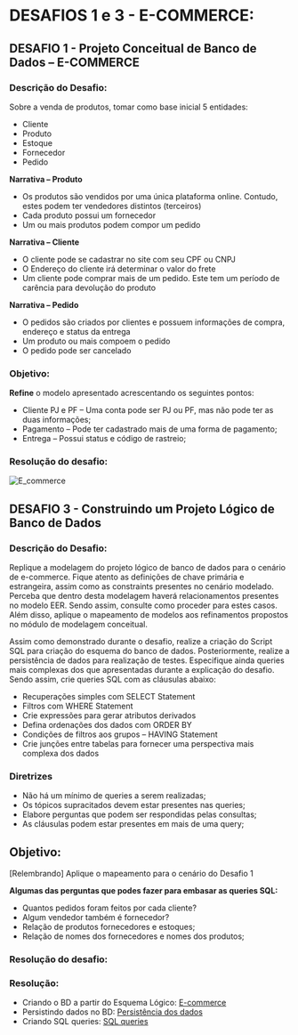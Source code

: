 # DESAFIOS 1 e 3 - E-COMMERCE:

## DESAFIO 1 - Projeto Conceitual de Banco de Dados – E-COMMERCE

### Descrição do Desafio: 

Sobre a venda de produtos, tomar como base inicial 5 entidades:
- Cliente
- Produto
- Estoque
- Fornecedor
- Pedido

**Narrativa – Produto**
- Os produtos são vendidos por uma única plataforma online.
Contudo, estes podem ter vendedores distintos (terceiros)
- Cada produto possui um fornecedor
- Um ou mais produtos podem compor um pedido

**Narrativa – Cliente**
- O cliente pode se cadastrar no site com seu CPF ou CNPJ
- O Endereço do cliente irá determinar o valor do frete
- Um cliente pode comprar mais de um pedido. Este tem um período de carência para devolução do produto

**Narrativa – Pedido**
- O pedidos são criados por clientes e possuem informações de
compra, endereço e status da entrega
- Um produto ou mais compoem o pedido
- O pedido pode ser cancelado

### Objetivo:
**Refine** o modelo apresentado acrescentando os seguintes pontos:

- Cliente PJ e PF – Uma conta pode ser PJ ou PF, mas não pode ter as duas informações;
- Pagamento – Pode ter cadastrado mais de uma forma de pagamento;
- Entrega – Possui status e código de rastreio;

### Resolução do desafio:
![E_commerce](https://user-images.githubusercontent.com/66090235/189775490-a538ed74-39d2-43a1-929f-9903253a8e81.png)


## DESAFIO 3 -  Construindo um Projeto Lógico de Banco de Dados

### Descrição do Desafio:

Replique a modelagem do projeto lógico de banco de dados para o cenário de e-commerce. Fique atento as definições de chave primária e estrangeira, assim como as constraints presentes no cenário modelado. Perceba que dentro desta modelagem haverá relacionamentos presentes no modelo EER. Sendo assim, consulte como proceder para estes casos. Além disso, aplique o mapeamento de modelos aos refinamentos propostos no módulo de modelagem conceitual.

Assim como demonstrado durante o desafio, realize a criação do Script SQL para criação do esquema do banco de dados. Posteriormente, realize a persistência de dados para realização de testes. Especifique ainda queries mais complexas dos que apresentadas durante a explicação do desafio. Sendo assim, crie queries SQL com as cláusulas abaixo:

- Recuperações simples com SELECT Statement
- Filtros com WHERE Statement
- Crie expressões para gerar atributos derivados
- Defina ordenações dos dados com ORDER BY
- Condições de filtros aos grupos – HAVING Statement
- Crie junções entre tabelas para fornecer uma perspectiva mais complexa dos dados

### Diretrizes
- Não há um mínimo de queries a serem realizadas;
- Os tópicos supracitados devem estar presentes nas queries;
- Elabore perguntas que podem ser respondidas pelas consultas;
- As cláusulas podem estar presentes em mais de uma query;

## Objetivo:
[Relembrando] Aplique o mapeamento para o cenário do Desafio 1

**Algumas das perguntas que podes fazer para embasar as queries SQL:**

- Quantos pedidos foram feitos por cada cliente?
- Algum vendedor também é fornecedor?
- Relação de produtos fornecedores e estoques;
- Relação de nomes dos fornecedores e nomes dos produtos;


### Resolução do desafio:
### Resolução:
- Criando o BD a partir do Esquema Lógico: [E-commerce](https://github.com/Pmms89/Database-Experience-Dio/blob/main/E-commerce/e_commerce_DatabaseCreation.sql)
- Persistindo dados no BD: [Persistência dos dados](https://github.com/Pmms89/Database-Experience-Dio/blob/main/E-commerce/e_commerce_insertingData_.sql)
- Criando SQL queries: [SQL queries](https://github.com/Pmms89/Database-Experience-Dio/blob/main/E-commerce/e_commerce_SQL_queries.sql)
